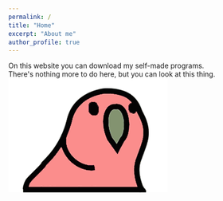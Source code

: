 ```yaml
---
permalink: /
title: "Home"
excerpt: "About me"
author_profile: true
---
```

On this website you can download my self-made programs.
<br>There's nothing more to do here, but you can look at this thing.
<img src="/files/wabbl.gif" alt="Wabbl" width="320" height="229">